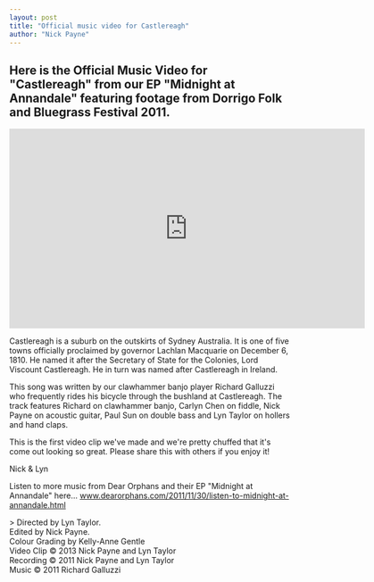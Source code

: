```yaml
---
layout: post
title: "Official music video for Castlereagh"
author: "Nick Payne"
---
```


## Here is the Official Music Video for "Castlereagh" from our EP "Midnight at Annandale" featuring footage from Dorrigo Folk and Bluegrass Festival 2011.

<div class="flex-video">
  <iframe width="637" height="358" src="https://www.youtube.com/embed/JOA2Y-L8ftg" frameborder="0" allowfullscreen></iframe>
</div>

<p>Castlereagh is a suburb on the outskirts of Sydney Australia. It is one of five towns officially proclaimed by governor Lachlan Macquarie on December 6, 1810. He named it after the Secretary of State for the Colonies, Lord Viscount Castlereagh. He in turn was named after Castlereagh in Ireland.</p>
<p>This song was written by our clawhammer banjo player Richard Galluzzi who frequently rides his bicycle through the bushland at Castlereagh. The track features Richard on clawhammer banjo, Carlyn Chen on fiddle, Nick Payne on acoustic guitar, Paul Sun on double bass and Lyn Taylor on hollers and hand claps.</p>
<p>This is the first video clip we've made and we're pretty chuffed that it's come out looking so great. Please share this with others if you enjoy it!</p>
<p>Nick &amp; Lyn</p>
<p>Listen to more music from Dear Orphans and their EP "Midnight at Annandale" here... <a href="/2011/11/30/listen-to-midnight-at-annandale.html">www.dearorphans.com/2011/11/30/listen-to-midnight-at-annandale.html</a></p>
> Directed by Lyn Taylor.<br />Edited by Nick Payne.<br />Colour Grading by Kelly-Anne Gentle<br />Video Clip&nbsp;&copy;&nbsp;2013 Nick Payne and Lyn Taylor<br />Recording&nbsp;&copy;&nbsp;2011 Nick Payne and Lyn Taylor<br />Music &copy; 2011 Richard Galluzzi
